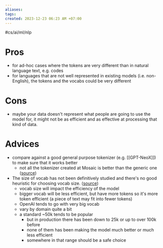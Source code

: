 ```yaml
---
aliases: 
tags: 
created: 2023-12-23 06:23 AM +07:00
---
```

#cs/ai/ml/nlp
# Pros
- for ad-hoc cases where the tokens are very different than in natural language text, e.g. codes
- for languages that are not well represented in existing models (i.e. non-English), the tokens and the vocabs could be very different 
# Cons
- maybe your data doesn't represent what people are going to use the model for, it might not be as efficient and as effective at processing that kind of data.

# Advices
- compare against a good general purpose tokenizer (e.g. [[GPT-NeoX]]) to make sure that it works better
	- not all the tokenizer created at Mosaic is better than the generic one ([source](https://www.wandb.courses/courses/take/training-fine-tuning-LLMs/lessons/49182232-what-should-you-train)) 
- The size of vocab has not been definitively studied and there's no good heuristic for choosing vocab size. ([source](https://www.wandb.courses/courses/take/training-fine-tuning-LLMs/lessons/49182964-q-a))
	- vocab size will impact the efficiency of the model
	- bigger vocab will be less efficient, but have more tokens so it's more token efficient (a piece of text may fit into fewer tokens)
	- OpenAI tends to go with very big vocab
	- vary by domain quite a bit
	- a standard ~50k tends to be popular
		- but in production there has been down to 25k or up to over 100k before
		- none of them has been making the model much better or much less efficient
		- somewhere in that range should be a safe choice